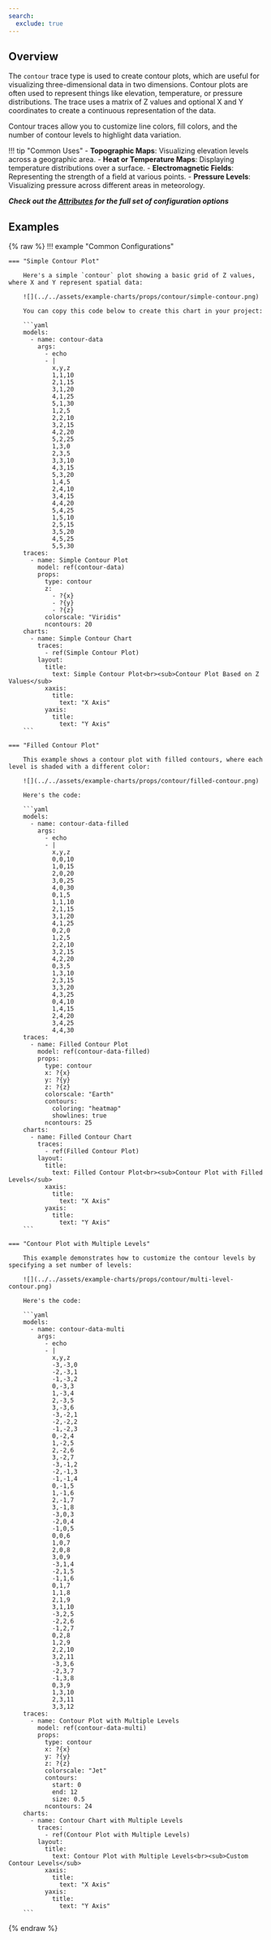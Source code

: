 ```yaml
---
search:
  exclude: true
---
```

<!--start-->
## Overview

The `contour` trace type is used to create contour plots, which are useful for visualizing three-dimensional data in two dimensions. Contour plots are often used to represent things like elevation, temperature, or pressure distributions. The trace uses a matrix of Z values and optional X and Y coordinates to create a continuous representation of the data.

Contour traces allow you to customize line colors, fill colors, and the number of contour levels to highlight data variation.

!!! tip "Common Uses"
    - **Topographic Maps**: Visualizing elevation levels across a geographic area.
    - **Heat or Temperature Maps**: Displaying temperature distributions over a surface.
    - **Electromagnetic Fields**: Representing the strength of a field at various points.
    - **Pressure Levels**: Visualizing pressure across different areas in meteorology.

_**Check out the [Attributes](../configuration/Trace/Props/Contour/#attributes) for the full set of configuration options**_

## Examples

{% raw %}
!!! example "Common Configurations"

    === "Simple Contour Plot"

        Here's a simple `contour` plot showing a basic grid of Z values, where X and Y represent spatial data:

        ![](../../assets/example-charts/props/contour/simple-contour.png)

        You can copy this code below to create this chart in your project:

        ```yaml
        models:
          - name: contour-data
            args:
              - echo
              - |
                x,y,z
                1,1,10
                2,1,15
                3,1,20
                4,1,25
                5,1,30
                1,2,5
                2,2,10
                3,2,15
                4,2,20
                5,2,25
                1,3,0
                2,3,5
                3,3,10
                4,3,15
                5,3,20
                1,4,5
                2,4,10
                3,4,15
                4,4,20
                5,4,25
                1,5,10
                2,5,15
                3,5,20
                4,5,25
                5,5,30
        traces:
          - name: Simple Contour Plot
            model: ref(contour-data)
            props:
              type: contour
              z: 
                - ?{x}
                - ?{y}
                - ?{z}
              colorscale: "Viridis"
              ncontours: 20
        charts:
          - name: Simple Contour Chart
            traces:
              - ref(Simple Contour Plot)
            layout:
              title:
                text: Simple Contour Plot<br><sub>Contour Plot Based on Z Values</sub>
              xaxis:
                title:
                  text: "X Axis"
              yaxis:
                title:
                  text: "Y Axis"
        ```

    === "Filled Contour Plot"

        This example shows a contour plot with filled contours, where each level is shaded with a different color:

        ![](../../assets/example-charts/props/contour/filled-contour.png)

        Here's the code:

        ```yaml
        models:
          - name: contour-data-filled
            args:
              - echo
              - |
                x,y,z
                0,0,10
                1,0,15
                2,0,20
                3,0,25
                4,0,30
                0,1,5
                1,1,10
                2,1,15
                3,1,20
                4,1,25
                0,2,0
                1,2,5
                2,2,10
                3,2,15
                4,2,20
                0,3,5
                1,3,10
                2,3,15
                3,3,20
                4,3,25
                0,4,10
                1,4,15
                2,4,20
                3,4,25
                4,4,30
        traces:
          - name: Filled Contour Plot
            model: ref(contour-data-filled)
            props:
              type: contour
              x: ?{x}
              y: ?{y}
              z: ?{z}
              colorscale: "Earth"
              contours:
                coloring: "heatmap"
                showlines: true
              ncontours: 25
        charts:
          - name: Filled Contour Chart
            traces:
              - ref(Filled Contour Plot)
            layout:
              title:
                text: Filled Contour Plot<br><sub>Contour Plot with Filled Levels</sub>
              xaxis:
                title:
                  text: "X Axis"
              yaxis:
                title:
                  text: "Y Axis"
        ```

    === "Contour Plot with Multiple Levels"

        This example demonstrates how to customize the contour levels by specifying a set number of levels:

        ![](../../assets/example-charts/props/contour/multi-level-contour.png)

        Here's the code:

        ```yaml
        models:
          - name: contour-data-multi
            args:
              - echo
              - |
                x,y,z
                -3,-3,0
                -2,-3,1
                -1,-3,2
                0,-3,3
                1,-3,4
                2,-3,5
                3,-3,6
                -3,-2,1
                -2,-2,2
                -1,-2,3
                0,-2,4
                1,-2,5
                2,-2,6
                3,-2,7
                -3,-1,2
                -2,-1,3
                -1,-1,4
                0,-1,5
                1,-1,6
                2,-1,7
                3,-1,8
                -3,0,3
                -2,0,4
                -1,0,5
                0,0,6
                1,0,7
                2,0,8
                3,0,9
                -3,1,4
                -2,1,5
                -1,1,6
                0,1,7
                1,1,8
                2,1,9
                3,1,10
                -3,2,5
                -2,2,6
                -1,2,7
                0,2,8
                1,2,9
                2,2,10
                3,2,11
                -3,3,6
                -2,3,7
                -1,3,8
                0,3,9
                1,3,10
                2,3,11
                3,3,12
        traces:
          - name: Contour Plot with Multiple Levels
            model: ref(contour-data-multi)
            props:
              type: contour
              x: ?{x}
              y: ?{y}
              z: ?{z}
              colorscale: "Jet"
              contours:
                start: 0
                end: 12
                size: 0.5
              ncontours: 24
        charts:
          - name: Contour Chart with Multiple Levels
            traces:
              - ref(Contour Plot with Multiple Levels)
            layout:
              title:
                text: Contour Plot with Multiple Levels<br><sub>Custom Contour Levels</sub>
              xaxis:
                title:
                  text: "X Axis"
              yaxis:
                title:
                  text: "Y Axis"
        ```

{% endraw %}
<!--end-->